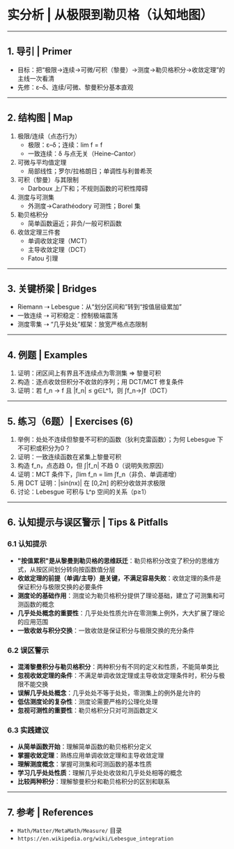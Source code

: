 # 实分析 | 从极限到勒贝格（认知地图）

---

## 1. 导引 | Primer

- 目标：把“极限→连续→可微/可积（黎曼）→测度→勒贝格积分→收敛定理”的主线一次看清
- 先修：ε–δ、连续/可微、黎曼积分基本直观

---

## 2. 结构图 | Map

1) 极限/连续（点态行为）
   - 极限：ε–δ；连续：lim f = f
   - 一致连续：δ 与点无关（Heine–Cantor）
2) 可微与平均值定理
   - 局部线性；罗尔/拉格朗日；单调性与利普希茨
3) 可积（黎曼）与其限制
   - Darboux 上/下和；不规则函数的可积性障碍
4) 测度与可测集
   - 外测度→Carathéodory 可测性；Borel 集
5) 勒贝格积分
   - 简单函数逼近；非负/一般可积函数
6) 收敛定理三件套
   - 单调收敛定理（MCT）
   - 主导收敛定理（DCT）
   - Fatou 引理

---

## 3. 关键桥梁 | Bridges

- Riemann ⇢ Lebesgue：从“划分区间和”转到“按值层级累加”
- 一致连续 ⇢ 可积稳定：控制极端震荡
- 测度零集 ⇢ “几乎处处”框架：放宽严格点态限制

---

## 4. 例题 | Examples

1) 证明：闭区间上有界且不连续点为零测集 ⇒ 黎曼可积
2) 构造：逐点收敛但积分不收敛的序列；用 DCT/MCT 修复条件
3) 证明：若 f_n → f 且 |f_n| ≤ g∈L^1，则 ∫f_n→∫f（DCT）

---

## 5. 练习（6题）| Exercises (6)

1) 举例：处处不连续但黎曼不可积的函数（狄利克雷函数）；为何 Lebesgue 下不可积或积分为0？
2) 证明：一致连续函数在紧集上黎曼可积
3) 构造 f_n，点态趋 0，但 ∫|f_n| 不趋 0（说明失败原因）
4) 证明：MCT 条件下，∫lim f_n = lim ∫f_n（非负、单调递增）
5) 用 DCT 证明：|sin(nx)| 在 [0,2π] 的积分收敛并求极限
6) 讨论：Lebesgue 可积与 L^p 空间的关系（p≥1）

---

## 6. 认知提示与误区警示 | Tips & Pitfalls

### 6.1 认知提示

- **"按值累积"是从黎曼到勒贝格的思维跃迁**：勒贝格积分改变了积分的思维方式，从按区间划分转向按函数值分层
- **收敛定理的前提（单调/主导）是关键，不满足容易失败**：收敛定理的条件是保证积分与极限交换的必要条件
- **测度论的基础作用**：测度论为勒贝格积分提供了理论基础，建立了可测集和可测函数的概念
- **几乎处处概念的重要性**：几乎处处性质允许在零测集上例外，大大扩展了理论的应用范围
- **一致收敛与积分交换**：一致收敛是保证积分与极限交换的充分条件

### 6.2 误区警示

- **混淆黎曼积分与勒贝格积分**：两种积分有不同的定义和性质，不能简单类比
- **忽视收敛定理的条件**：不满足单调收敛定理或主导收敛定理条件时，积分与极限不能交换
- **误解几乎处处概念**：几乎处处不等于处处，零测集上的例外是允许的
- **低估测度论的复杂性**：测度论需要严格的公理化处理
- **忽视可测性的重要性**：勒贝格积分只对可测函数定义

### 6.3 实践建议

- **从简单函数开始**：理解简单函数的勒贝格积分定义
- **掌握收敛定理**：熟练应用单调收敛定理和主导收敛定理
- **理解测度概念**：掌握可测集和可测函数的基本性质
- **学习几乎处处性质**：理解几乎处处收敛和几乎处处相等的概念
- **比较两种积分**：理解黎曼积分和勒贝格积分的区别和联系

---

## 7. 参考 | References

- `Math/Matter/MetaMath/Measure/` 目录
- `https://en.wikipedia.org/wiki/Lebesgue_integration`
